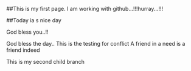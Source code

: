 ##This is my first page. I am working with github...!!!hurray...!!!



##Today ia s nice day

God bless you..!!



God bless the day..
This is the testing for conflict
A friend in a need is a friend indeed

This is my second child branch

